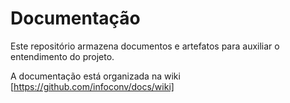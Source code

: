 # Documentação

Este repositório armazena documentos e artefatos para auxiliar o entendimento do projeto.

A documentação está organizada na wiki [https://github.com/infoconv/docs/wiki]
